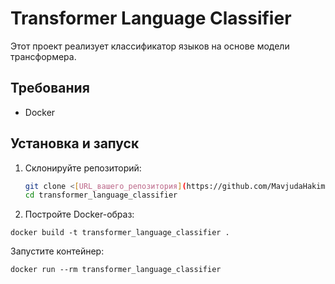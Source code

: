 # Transformer Language Classifier

Этот проект реализует классификатор языков на основе модели трансформера.

## Требования

- Docker

## Установка и запуск

1. Склонируйте репозиторий:

   ```bash
   git clone <[URL_вашего_репозитория](https://github.com/MavjudaHakimova/transformers.git)>
   cd transformer_language_classifier

2. Постройте Docker-образ:
```
docker build -t transformer_language_classifier .
```
Запустите контейнер:
```
docker run --rm transformer_language_classifier
```
